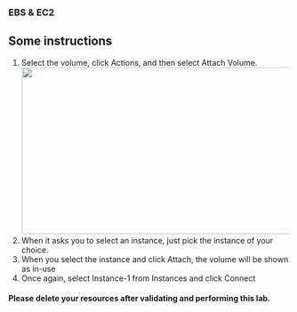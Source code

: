 ### EBS & EC2

## Some instructions

1.	Select the volume, click Actions, and then select Attach Volume. <img src="[Screenshot (53)](https://user-images.githubusercontent.com/84078733/192088446-1fe117c6-e9db-4fdb-ad9a-84b5bf0272b5.png)"  width="600" height="300">
2.	When it asks you to select an instance, just pick the instance of your choice. 
3.	When you select the instance and click Attach, the volume will be shown as in-use
4.	Once again, select Instance-1 from Instances and click Connect

#### Please delete your resources after validating and performing this lab.
